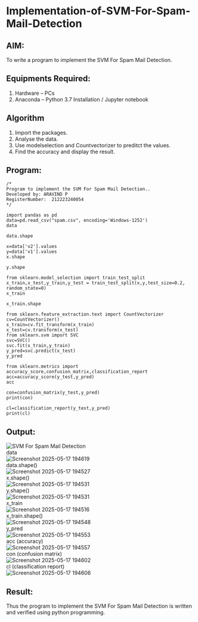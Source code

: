 # Implementation-of-SVM-For-Spam-Mail-Detection

## AIM:
To write a program to implement the SVM For Spam Mail Detection.

## Equipments Required:
1. Hardware – PCs
2. Anaconda – Python 3.7 Installation / Jupyter notebook

## Algorithm
1. Import the packages.
2. Analyse the data.
3. Use modelselection and Countvectorizer to preditct the values.
4. Find the accuracy and display the result.
## Program:
```
/*
Program to implement the SVM For Spam Mail Detection..
Developed by: ARAVIND P
RegisterNumber:  212223240054
*/

import pandas as pd
data=pd.read_csv("spam.csv", encoding='Windows-1252')
data

data.shape

x=data['v2'].values
y=data['v1'].values
x.shape

y.shape

from sklearn.model_selection import train_test_split
x_train,x_test,y_train,y_test = train_test_split(x,y,test_size=0.2, random_state=0)
x_train

x_train.shape

from sklearn.feature_extraction.text import CountVectorizer
cv=CountVectorizer()
x_train=cv.fit_transform(x_train)
x_test=cv.transform(x_test)
from sklearn.svm import SVC
svc=SVC()
svc.fit(x_train,y_train)
y_pred=svc.predict(x_test)
y_pred

from sklearn.metrics import accuracy_score,confusion_matrix,classification_report
acc=accuracy_score(y_test,y_pred)
acc

con=confusion_matrix(y_test,y_pred)
print(con)

cl=classification_report(y_test,y_pred)
print(cl)
```

## Output:
![SVM For Spam Mail Detection](sam.png)
<br>
data
<br>
![Screenshot 2025-05-17 194619](https://github.com/user-attachments/assets/3d93fa53-db9d-4aa5-9dba-0e9ac7464de3)
<br>
data.shape()
<br>
![Screenshot 2025-05-17 194527](https://github.com/user-attachments/assets/f564cdad-d39e-4746-8f96-0a748b7de740)
<br>
x.shape()
<br>
![Screenshot 2025-05-17 194531](https://github.com/user-attachments/assets/078625c0-3e6a-422c-9985-ddc8caccfca0)
<br>
y.shape()
<br>
![Screenshot 2025-05-17 194531](https://github.com/user-attachments/assets/76de7e2f-af98-4222-a8a4-e06436c87a64)
<br>
x_train
<br>
![Screenshot 2025-05-17 194516](https://github.com/user-attachments/assets/6f9cf887-13ab-4091-bb24-18586d7733d2)
<br>
x_train.shape()
<br>
![Screenshot 2025-05-17 194548](https://github.com/user-attachments/assets/a6a24f73-8b80-4a0b-af6e-b05bbd86789e)
<br>
y_pred
<br>
![Screenshot 2025-05-17 194553](https://github.com/user-attachments/assets/443363a6-e5b8-479e-bbdc-5b8e90a0a5c7)
<br>
acc (accuracy)
<br>
![Screenshot 2025-05-17 194557](https://github.com/user-attachments/assets/163d659e-9bf2-405f-8a2a-d417429ee4c4)
<br>
con (confusion matrix)
<br>
![Screenshot 2025-05-17 194602](https://github.com/user-attachments/assets/8f627d2a-dadd-4333-af98-f54231f92eb9)
<br>
cl (classification report)
<br>
![Screenshot 2025-05-17 194606](https://github.com/user-attachments/assets/69b159b7-7bdb-40cd-82ee-f90812be5450)

## Result:
Thus the program to implement the SVM For Spam Mail Detection is written and verified using python programming.
